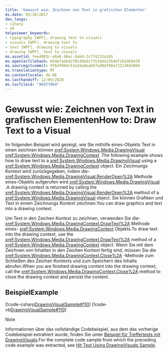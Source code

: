 ```yaml
---
title: 'Gewusst wie: Zeichnen von Text in grafischen Elementen'
ms.date: 03/30/2017
dev_langs:
- csharp
- vb
helpviewer_keywords:
- typography [WPF], drawing text to visuals
- visuals [WPF], drawing text to
- text [WPF], drawing to visuals
- drawing [WPF], text to visuals
ms.assetid: fee4003c-e8a6-46ec-babd-2c7f4231a101
ms.openlocfilehash: 654bfadb42f053b6dcf353d4423bddf281d69478
ms.sourcegitcommit: 9f6df084c53a3da0ea657ed0d708a72213683084
ms.translationtype: MT
ms.contentlocale: de-DE
ms.lasthandoff: 12/09/2020
ms.locfileid: "96977664"
---
```

# <a name="how-to-draw-text-to-a-visual"></a><span data-ttu-id="117db-102">Gewusst wie: Zeichnen von Text in grafischen Elementen</span><span class="sxs-lookup"><span data-stu-id="117db-102">How to: Draw Text to a Visual</span></span>
<span data-ttu-id="117db-103">Im folgenden Beispiel wird gezeigt, wie Sie mithilfe eines-Objekts Text in einen zeichnen können <xref:System.Windows.Media.DrawingVisual> <xref:System.Windows.Media.DrawingContext> .</span><span class="sxs-lookup"><span data-stu-id="117db-103">The following example shows how to draw text to a <xref:System.Windows.Media.DrawingVisual> using a <xref:System.Windows.Media.DrawingContext> object.</span></span> <span data-ttu-id="117db-104">Ein Zeichnungs Kontext wird zurückgegeben, indem die- <xref:System.Windows.Media.DrawingVisual.RenderOpen%2A> Methode eines-Objekts aufgerufen wird <xref:System.Windows.Media.DrawingVisual> .</span><span class="sxs-lookup"><span data-stu-id="117db-104">A drawing context is returned by calling the <xref:System.Windows.Media.DrawingVisual.RenderOpen%2A> method of a <xref:System.Windows.Media.DrawingVisual> object.</span></span> <span data-ttu-id="117db-105">Sie können Grafiken und Text in einem Zeichnungs Kontext zeichnen.</span><span class="sxs-lookup"><span data-stu-id="117db-105">You can draw graphics and text into a drawing context.</span></span>  
  
 <span data-ttu-id="117db-106">Um Text in den Zeichen Kontext zu zeichnen, verwenden Sie die- <xref:System.Windows.Media.DrawingContext.DrawText%2A> Methode eines- <xref:System.Windows.Media.DrawingContext> Objekts.</span><span class="sxs-lookup"><span data-stu-id="117db-106">To draw text into the drawing context, use the <xref:System.Windows.Media.DrawingContext.DrawText%2A> method of a <xref:System.Windows.Media.DrawingContext> object.</span></span> <span data-ttu-id="117db-107">Wenn Sie mit dem Zeichnen von Inhalten in den Zeichen Kontext fertig sind, müssen Sie die <xref:System.Windows.Media.DrawingContext.Close%2A> -Methode zum Schließen des Zeichen Kontexts und zum Speichern des Inhalts abrufen.</span><span class="sxs-lookup"><span data-stu-id="117db-107">When you are finished drawing content into the drawing context, call the <xref:System.Windows.Media.DrawingContext.Close%2A> method to close the drawing context and persist the content.</span></span>  
  
## <a name="example"></a><span data-ttu-id="117db-108">Beispiel</span><span class="sxs-lookup"><span data-stu-id="117db-108">Example</span></span>  
 [!code-csharp[DrawingVisualSample#110](~/samples/snippets/csharp/VS_Snippets_Wpf/DrawingVisualSample/CSharp/Window1.xaml.cs#110)]
 [!code-vb[DrawingVisualSample#110](~/samples/snippets/visualbasic/VS_Snippets_Wpf/DrawingVisualSample/visualbasic/window1.xaml.vb#110)]  
  
> [!NOTE]
> <span data-ttu-id="117db-109">Informationen über das vollständige Codebeispiel, aus dem das vorherige Codebeispiel extrahiert wurde, finden Sie unter [Beispiel für Treffertests mit DrawingVisuals](https://github.com/Microsoft/WPF-Samples/tree/master/Visual%20Layer/DrawingVisual).</span><span class="sxs-lookup"><span data-stu-id="117db-109">For the complete code sample from which the preceding code example was extracted, see [Hit Test Using DrawingVisuals Sample](https://github.com/Microsoft/WPF-Samples/tree/master/Visual%20Layer/DrawingVisual).</span></span>
